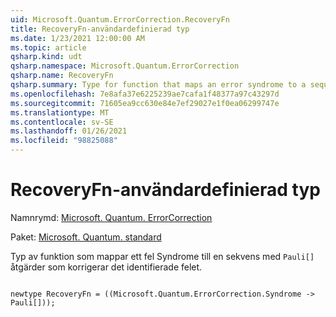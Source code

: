 ```yaml
---
uid: Microsoft.Quantum.ErrorCorrection.RecoveryFn
title: RecoveryFn-användardefinierad typ
ms.date: 1/23/2021 12:00:00 AM
ms.topic: article
qsharp.kind: udt
qsharp.namespace: Microsoft.Quantum.ErrorCorrection
qsharp.name: RecoveryFn
qsharp.summary: Type for function that maps an error syndrome to a sequence of `Pauli[]` operations that correct the detected error.
ms.openlocfilehash: 7e8afa37e6225239ae7cafa1f48377a97c43297d
ms.sourcegitcommit: 71605ea9cc630e84e7ef29027e1f0ea06299747e
ms.translationtype: MT
ms.contentlocale: sv-SE
ms.lasthandoff: 01/26/2021
ms.locfileid: "98825088"
---
```

# <a name="recoveryfn-user-defined-type"></a>RecoveryFn-användardefinierad typ

Namnrymd: [Microsoft. Quantum. ErrorCorrection](xref:Microsoft.Quantum.ErrorCorrection)

Paket: [Microsoft. Quantum. standard](https://nuget.org/packages/Microsoft.Quantum.Standard)


Typ av funktion som mappar ett fel Syndrome till en sekvens med `Pauli[]` åtgärder som korrigerar det identifierade felet.

```qsharp

newtype RecoveryFn = ((Microsoft.Quantum.ErrorCorrection.Syndrome -> Pauli[]));
```

